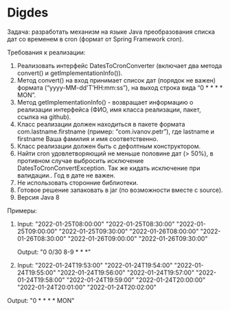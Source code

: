 # Digdes
Задача: разработать механизм на языке Java преобразования списка дат со временем в cron (формат от Spring Framework cron).

Требования к реализации:
1. Реализовать интерфейс DatesToCronConverter (включает два метода convert() и getImplementationInfo()). 
2. Метод convert() на вход принимает список дат (порядок не важен) формата (“yyyy-MM-dd'T’HH:mm:ss”), на выход строка вида “0 * * * * MON”. 
3. Метод getImplementationInfo() - возвращает информацию о реализации интерфейса (ФИО, имя класса реализации, пакет, ссылка на github).
4. Класс реализации должен находиться в пакете формата com.lastname.firstname (пример: “com.ivanov.petr”), где lastname и firstname Ваша фамилия и имя соответственно.
5. Класс реализации должен быть с дефолтным конструктором.
6. Найти cron удовлетворяющий не меньше половине дат (> 50%), в противном случае выбросить исключение DatesToCronConvertException. Так же кидать исключение при валидации.. Год в дате не важен. 
7. Не использовать сторонние библиотеки.
8. Готовое решение запаковать в jar (по возможности вместе с source).
9. Версия Java 8

Примеры: 
1. Input:
	"2022-01-25T08:00:00"
	"2022-01-25T08:30:00"
	"2022-01-25T09:00:00"
	"2022-01-25T09:30:00"
	"2022-01-26T08:00:00"
	"2022-01-26T08:30:00"
	"2022-01-26T09:00:00"
	"2022-01-26T09:30:00"

	Output:
	"0 0/30 8-9 * * *"

2. Input:
	"2022-01-24T19:53:00"
"2022-01-24T19:54:00"
"2022-01-24T19:55:00"
"2022-01-24T19:56:00"
"2022-01-24T19:57:00"
"2022-01-24T19:58:00"
"2022-01-24T19:59:00"
"2022-01-24T20:00:00"
"2022-01-24T20:01:00"
"2022-01-24T20:02:00"

Output: 
"0 * * * * MON"
